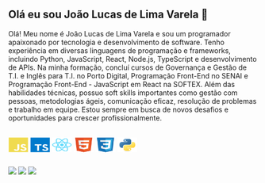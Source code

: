 ## Olá eu sou João Lucas de Lima Varela 👋
Olá! Meu nome é João Lucas de Lima Varela e sou um programador apaixonado por tecnologia e desenvolvimento de software. Tenho experiência em diversas linguagens de programação e frameworks, incluindo Python, JavaScript, React, Node.js, TypeScript e desenvolvimento de APIs. Na minha formação, concluí cursos de Governança e Gestão de T.I. e Inglês para T.I. no Porto Digital, Programação Front-End no SENAI e Programação Front-End - JavaScript em React na SOFTEX. Além das habilidades técnicas, possuo soft skills importantes como gestão com pessoas, metodologias ágeis, comunicação eficaz, resolução de problemas e trabalho em equipe. Estou sempre em busca de novos desafios e oportunidades para crescer profissionalmente.

<div style="display: inline_block"><br>
  <img align="center" alt="val-Js" height="30" width="40" src="https://raw.githubusercontent.com/devicons/devicon/master/icons/javascript/javascript-plain.svg">
  <img align="center" alt="val-Ts" height="30" width="40" src="https://raw.githubusercontent.com/devicons/devicon/master/icons/typescript/typescript-plain.svg">
  <img align="center" alt="val-React" height="30" width="40" src="https://raw.githubusercontent.com/devicons/devicon/master/icons/react/react-original.svg">
  <img align="center" alt="val-HTML" height="30" width="40" src="https://raw.githubusercontent.com/devicons/devicon/master/icons/html5/html5-original.svg">
  <img align="center" alt="val-CSS" height="30" width="40" src="https://raw.githubusercontent.com/devicons/devicon/master/icons/css3/css3-original.svg">
  <img align="center" alt="val-Python" height="30" width="40" src="https://raw.githubusercontent.com/devicons/devicon/master/icons/python/python-original.svg">
</div>

  ##
 
<div> 
  <a href="https://instagram.com/joao.varela_" target="_blank"><img src="https://img.shields.io/badge/-Instagram-%23E4405F?style=for-the-badge&logo=instagram&logoColor=white" target="_blank"></a>
  <a href = "mailto:joaovarela.1507@gmail.com"><img src="https://img.shields.io/badge/-Gmail-%23333?style=for-the-badge&logo=gmail&logoColor=white" target="_blank"></a>
 <a href="https://www.linkedin.com/in/jo%C3%A3olucasvarela" target="_blank"><img src="https://img.shields.io/badge/-LinkedIn-%230077B5?style=for-the-badge&logo=linkedin&logoColor=white" target="_blank"></a> 
  
</div>


